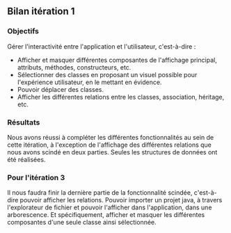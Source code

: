 ## Bilan itération 1

### Objectifs
Gérer l'interactivité entre l'application et l'utilisateur, c'est-à-dire :
- Afficher et masquer différentes composantes de l'affichage principal, attributs, méthodes, constructeurs, etc.
- Sélectionner des classes en proposant un visuel possible pour l'expérience utilisateur, en le mettant en évidence.
- Pouvoir déplacer des classes.
- Afficher les différentes relations entre les classes, association, héritage, etc.

### Résultats
Nous avons réussi à compléter les différentes fonctionnalités au sein de cette itération, à l'exception de l'affichage des différentes relations que nous avons scindé en deux parties. Seules les structures de données ont été réalisées.


### Pour l'itération 3
Il nous faudra finir la dernière partie de la fonctionnalité scindée, c'est-à-dire pouvoir afficher les relations.
Pouvoir importer un projet java, à travers l'explorateur de fichier et pouvoir l'afficher dans l'application, dans une arborescence.
Et spécifiquement, afficher et masquer les différentes composantes d'une seule classe ainsi sélectionnée.